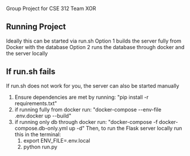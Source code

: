 Group Project for CSE 312 Team XOR

## Running Project
Ideally this can be started via run.sh
Option 1 builds the server fully from Docker with the database
Option 2 runs the database through docker and the server locally

## If run.sh fails
If run.sh does not work for you, the server can also be started manually
1. Ensure dependencies are met by running: "pip install -r requirements.txt"
2. if running fully from docker run: "docker-compose --env-file .env.docker up --build"
3. if running only db through docker run: "docker-compose -f docker-compose.db-only.yml up -d"
    Then, to run the Flask server locally run this in the terminal:
    1. export ENV_FILE=.env.local
    2. python run.py